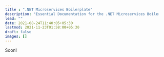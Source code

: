 ```yaml
---
title : ".NET Microservices Boilerplate"
description: "Essential Documentation for the .NET Microservices Boilerplate project."
lead: ""
date: 2021-08-24T11:40:05+05:30
lastmod: 2021-11-23T01:58:00+05:30
draft: false
images: []
---
```

Soon!
